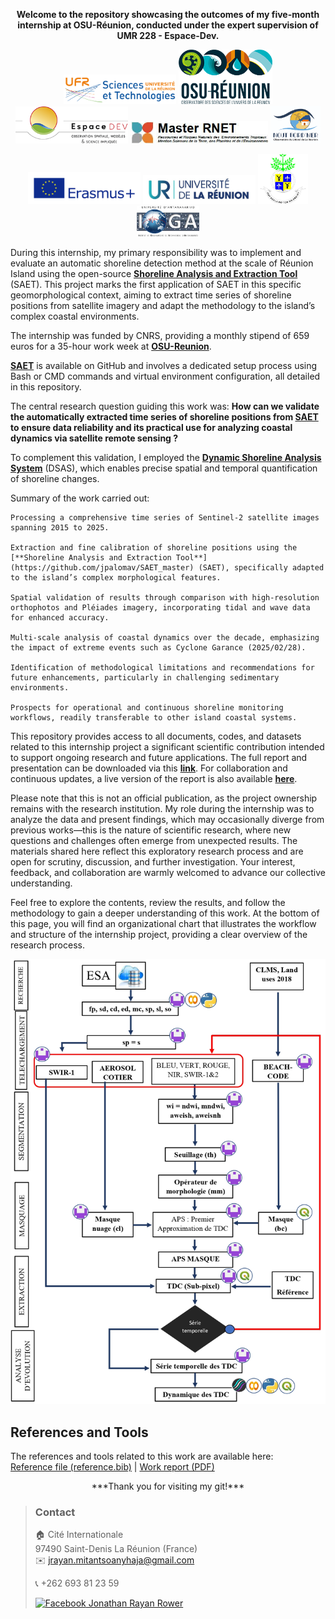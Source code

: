 <p align="center"><strong>Welcome to the repository showcasing the outcomes of my five-month internship at OSU-Réunion, conducted under the expert supervision of UMR 228 - Espace-Dev.</strong></p>

<p align="center">
  <img src="https://github.com/Nathan17reunion/PyDSAS_Reunion_Island/blob/main/images/fac_sciences_univ_reunion.png" alt="Logo 6" width="180"/>
  <img src="https://github.com/Nathan17reunion/Stage_RE_EspaceDev_2025_MITANTSOA/blob/main/Figure/logo-osur-270.png" alt="Logo 6" width="150"/>
  <img src="https://github.com/Nathan17reunion/Stage_RE_EspaceDev_2025_MITANTSOA/blob/main/Figure/Logo-Espace-Dev-coul.txt-copie.png" alt="Logo 6" width="180"/>
  <img src="https://github.com/Nathan17reunion/Stage_RE_EspaceDev_2025_MITANTSOA/blob/main/Figure/Logo-Master_RNET.png" alt="Logo 6" width="220"/>
  <img src="https://github.com/Nathan17reunion/Stage_RE_EspaceDev_2025_MITANTSOA/blob/main/Figure/Logo_NoutBord.png" alt="Logo 6" width="80"/>
</p>

<p align="center">
  <img src="https://raw.githubusercontent.com/Nathan17reunion/PyDSAS_Reunion_Island/main/images/Sans%20titre-1.png" alt="Logo 6" width="180"/>
  <img src="https://github.com/Nathan17reunion/PyDSAS_Reunion_Island/blob/main/images/univ_reunion.png" alt="Logo 5" width="180"/>
  <img src="https://github.com/Nathan17reunion/PyDSAS_Reunion_Island/blob/main/images/univ_tana.png" alt="Logo 5" width="80"/>
  <img src="https://raw.githubusercontent.com/Nathan17reunion/PyDSAS_Reunion_Island/main/images/Sans%20titre.jpg" alt="Logo 4" width="100"/>
</p>

During this internship, my primary responsibility was to implement and evaluate an automatic shoreline detection method at the scale of Réunion Island using the open-source [**Shoreline Analysis and Extraction Tool**](https://github.com/jpalomav/SAET_master) (SAET). This project marks the first application of SAET in this specific geomorphological context, aiming to extract time series of shoreline positions from satellite imagery and adapt the methodology to the island’s complex coastal environments.

The internship was funded by CNRS, providing a monthly stipend of 659 euros for a 35-hour work week at [**OSU-Reunion**](https://www.osureunion.fr/).

[**SAET**](https://github.com/jpalomav/SAET_master) is available on GitHub and involves a dedicated setup process using Bash or CMD commands and virtual environment configuration, all detailed in this repository.

The central research question guiding this work was: **How can we validate the automatically extracted time series of shoreline positions from [**SAET**](https://github.com/jpalomav/SAET_master) to ensure data reliability and its practical use for analyzing coastal dynamics via satellite remote sensing ?**

To complement this validation, I employed the [**Dynamic Shoreline Analysis System**](https://www.usgs.gov/software/digital-shoreline-analysis-system-version-6) (DSAS), which enables precise spatial and temporal quantification of shoreline changes. 

Summary of the work carried out:

    Processing a comprehensive time series of Sentinel-2 satellite images spanning 2015 to 2025.

    Extraction and fine calibration of shoreline positions using the [**Shoreline Analysis and Extraction Tool**](https://github.com/jpalomav/SAET_master) (SAET), specifically adapted to the island’s complex morphological features.

    Spatial validation of results through comparison with high-resolution orthophotos and Pléiades imagery, incorporating tidal and wave data for enhanced accuracy.

    Multi-scale analysis of coastal dynamics over the decade, emphasizing the impact of extreme events such as Cyclone Garance (2025/02/28).

    Identification of methodological limitations and recommendations for future enhancements, particularly in challenging sedimentary environments.

    Prospects for operational and continuous shoreline monitoring workflows, readily transferable to other island coastal systems. 

This repository provides access to all documents, codes, and datasets related to this internship project a significant scientific contribution intended to support ongoing research and future applications. The full report and presentation can be downloaded via this [**link**](https://mega.nz/folder/SGBX1DIK#JmdTDUBbFpzbLTv1o2Rgdw). For collaboration and continuous updates, a live version of the report is also available [**here**](https://docs.google.com/document/d/190akoMxUDB6AHJ9KRo8jI1dy8AUbmUYjJdoy6uzg9Jw/edit?usp=sharing).

Please note that this is not an official publication, as the project ownership remains with the research institution. My role during the internship was to analyze the data and present findings, which may occasionally diverge from previous works—this is the nature of scientific research, where new questions and challenges often emerge from unexpected results. The materials shared here reflect this exploratory research process and are open for scrutiny, discussion, and further investigation. Your interest, feedback, and collaboration are warmly welcomed to advance our collective understanding.

Feel free to explore the contents, review the results, and follow the methodology to gain a deeper understanding of this work.
At the bottom of this page, you will find an organizational chart that illustrates the workflow and structure of the internship project, providing a clear overview of the research process.

![Organigramme](https://github.com/Nathan17reunion/Stage_RE_EspaceDev_2025_MITANTSOA/blob/main/Figure/Organigramme.jpg)

## References and Tools

The references and tools related to this work are available here:  
[Reference file (reference.bib)](https://github.com/Nathan17reunion/Stage_RE_EspaceDev_2025_MITANTSOA/blob/main/Stage_RE_EspaceDev_2025/reference.bib) | [Work report (PDF)](https://github.com/Nathan17reunion/Stage_RE_EspaceDev_2025_MITANTSOA/blob/main/Stage_RE_EspaceDev_2025/Rapport_Master_RNETGT_LGET_UnivReunion_UnivTana_MitantsoaNyHajaHarilala_2025_protected_compressed.pdf) 

<p align="center">***Thank you for visiting my git!***</p>

> ### **Contact**
> 🏠 Cité Internationale   
> 97490 Saint-Denis La Réunion (France)  
> ✉️ [jrayan.mitantsoanyhaja@gmail.com](mailto:jrayan.mitantsoanyhaja@gmail.com)
>   
> 📞 +262 693 81 23 59  
> 
>  <a href="https://www.facebook.com/profile.php?id=61571394063716">
>   <img src="https://img.freepik.com/psd-gratuit/conception-du-logo-medias-sociaux_23-2151296987.jpg?semt=ais_hybrid&w=740" alt="Facebook" width="28" />
>   Jonathan Rayan Rower
> </a>

